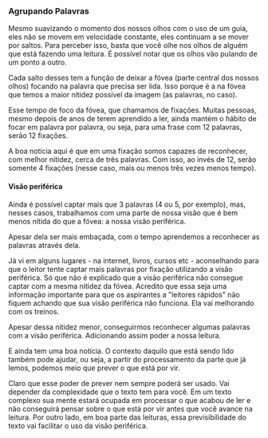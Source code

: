 ### Agrupando Palavras

Mesmo suavizando o momento dos nossos olhos com o uso de um guia, eles não se movem em velocidade constante, eles continuam a se mover por saltos. Para perceber isso, basta que você olhe nos olhos de alguém que está fazendo uma leitura. É possível notar que os olhos vão pulando de um ponto a outro.

Cada salto desses tem a função de deixar a fóvea (parte central dos nossos olhos) focando na palavra que precisa ser lida. Isso porque é a na fóvea que temos a maior nitidez possível da imagem (as palavras, no caso). 

Esse tempo de foco da fóvea, que chamamos de fixações. Muitas pessoas, mesmo depois de anos de terem aprendido a ler, ainda mantém o hábito de focar em palavra por palavra, ou seja, para uma frase com 12 palavras, serão 12 fixações. 

A boa notícia aqui é que em uma fixação somos capazes de reconhecer, com melhor nitidez, cerca de três palavras. Com isso, ao invés de 12, serão somente 4 fixações (nesse caso, mais ou menos três vezes menos tempo).

#### Visão periférica

Ainda é possível captar mais que 3 palavras (4 ou 5, por exemplo), mas, nesses casos, trabalhamos com uma parte de nossa visão que é bem menos nítida do que a fóvea: a nossa visão periférica. 

Apesar dela ser mais embaçada, com o tempo aprendemos a reconhecer as palavras através dela.

Já vi em alguns lugares - na internet, livros, cursos etc - aconselhando para que o leitor tente captar mais palavras por fixação utilizando a visão periférica. Só que não é explicado que a visão periférica não consegue captar com a mesma nitidez da fóvea. Acredito que essa seja uma informação importante para que os aspirantes a "leitores rápidos" não fiquem achando que sua visão periférica não funciona. Ela vai melhorando com os treinos.

Apesar dessa nitidez menor, conseguirmos reconhecer algumas palavras com a visão periférica. Adicionando assim poder a nossa leitura.

E ainda tem uma boa notícia. O contexto daquilo que está sendo lido também pode ajudar, ou seja, a partir do processamento da parte que já lemos, podemos meio que prever o que está por vir. 

Claro que esse poder de prever nem sempre poderá ser usado. Vai depender da complexidade que o texto tem para você. Em um texto complexo sua mente estará ocupada em processar o que acabou de ler e não conseguirá pensar sobre o que está por vir antes que você avance na leitura. Por outro lado, em boa parte das leituras, essa previsibilidade do texto vai facilitar o uso da visão periférica.
